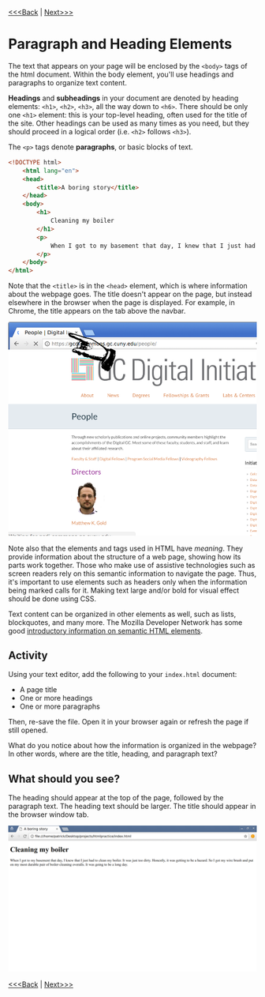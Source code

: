 [<<<Back](04-elements.md) | [Next>>>](06-links.md)

# Paragraph and Heading Elements

The text that appears on your page will be enclosed by  the `<body>` tags of the html document. Within the body element, you'll use headings and paragraphs to organize text content. 

**Headings** and **subheadings** in your document are denoted by heading elements: `<h1>`, `<h2>`, `<h3>`, all the way down to `<h6>`. There should be only one `<h1>` element: this is your top-level heading, often used for the title of the site. Other headings can be used as many times as you need, but they should proceed in a logical order (i.e. `<h2>` follows `<h3>`).

The `<p>` tags denote **paragraphs**, or basic blocks of text.

```html
<!DOCTYPE html>
    <html lang="en">
    <head>
        <title>A boring story</title>
    </head>
    <body>
        <h1>
            Cleaning my boiler
        </h1>
        <p>
            When I got to my basement that day, I knew that I just had to clean my boiler. It was just too dirty. Honestly, it was getting to be a hazard. So I got my wire brush and put on my most durable pair of boiler-cleaning overalls. It was going to be a long day.
        </p>
    </body>
</html>
```

Note that the `<title>` is in the `<head>` element, which is where information about the webpage goes. The title doesn't appear on the page, but instead elsewhere in the browser when the page is displayed. For example, in Chrome, the title appears on the tab above the navbar.

![Image showing where the title appears in the Chrome web browser](images/title.png)

Note also that the elements and tags used in HTML have _meaning_. They provide information about the structure of a web page, showing how its parts work together. Those who make use of assistive technologies such as screen readers rely on this semantic information to navigate the page. Thus, it's important to use elements such as headers only when the information being marked calls for it. Making text large and/or bold for visual effect should be done using CSS. 

Text content can be organized in other elements as well, such as lists, blockquotes, and many more. The Mozilla Developer Network has some good [introductory information on semantic HTML elements](https://developer.mozilla.org/en-US/docs/Glossary/Semantics#Semantics_in_HTML).

## Activity

Using your text editor, add the following to your `index.html` document:

- A page title
- One or more headings
- One or more paragraphs

Then, re-save the file. Open it in your browser again or refresh the page if still opened.

What do you notice about how the information is organized in the webpage? In other words, where are the title, heading, and paragraph text?

## What should you see?

The heading should appear at the top of the page, followed by the paragraph text. The heading text should be larger. The title should appear in the browser window tab.

![Image of the boiler example above rendered in Google Chrome](images/boiler-example.png)

[<<<Back](04-elements.md) | [Next>>>](06-links.md)
